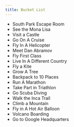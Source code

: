```yaml
---
title: Bucket List
---
```


- South Park Escape Room
- See the Mona Lisa
- Visit a Castle
- Go On A Cruise
- Fly In A Helicopter
- Meet Dan Abramov
- Fly First Class
- Live In A Different Country
- Fly a Kite
- Grow A Tree
- Backpack to 10 Places
- Run A Marathon
- Take Part in Triathlon
- Go Scuba Diving
- Walk the Inca Trail
- Climb a Mountain
- Fly in A Hot Air Balloon
- Volcano Boarding
- Go to Google Headquarters
